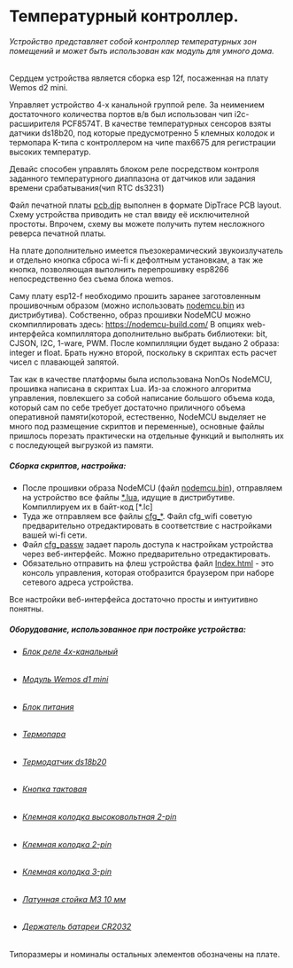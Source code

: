 # Температурный контроллер.

###### Устройство представляет собой контроллер температурных зон помещений и может быть использован как модуль для умного дома. 

Сердцем устройства является сборка esp 12f, посаженная на плату Wemos d2 mini.

Управляет устройство 4-х канальной группой реле. 
За неимением достаточного количества портов в/в был использован чип i2c-расширителя PCF8574T.
В качестве температурных сенсоров взяты датчики ds18b20, под которые предусмотренно 5 клемных колодок и термопара K-типа с контроллером на чипе max6675 для регистрации высоких температур.

Девайс способен управлять блоком реле посредством контроля заданного температурного диаппазона от датчиков или задания времени срабатывания(чип RTC ds3231)

Файл печатной платы [pcb.dip](https://github.com/512Kb/esp8266_cp/blob/master/Schematic/pcb.dip) выполнен в формате DipTrace PCB layout. Схему устройства приводить не стал ввиду её исключителной простоты. Впрочем, схему вы можете получить путем несложного
реверса печатной платы. 

На плате дополнительно имеется пъезокерамический звукоизлучатель и отдельно кнопка сброса wi-fi к дефолтным установкам, а так же кнопка, позволяющая выполнить перепрошивку esp8266 непосредственно без съема блока wemos.

Саму плату esp12-f необходимо прошить заранее заготовленным прошивочным образом (можно использовать [nodemcu.bin](https://github.com/512Kb/esp8266_cp/blob/master/Bin/nodemcu.bin) из дистрибутива). Собственно, образ прошивки NodeMCU можно скомпиллировать здесь: https://nodemcu-build.com/ 
В опциях web-интерфейса компиллятора дополнительно выбрать библиотеки: bit, CJSON, I2C, 1-ware, PWM. 
После компилляции будет выдано 2 образа: integer и float. Брать нужно второй, поскольку
в скриптах есть расчет чисел с плавающей запятой. 

Так как в качестве платформы была использована NonOs NodeMCU, прошивка написана в
скриптах Lua. Из-за сложного алгоритма управления, повлекшего за собой написание
большого объема кода, который сам по себе требует достаточно приличного объема оперативной памяти(которой, естественно, NodeMCU выделяет не много под размещение скриптов и переменные), основные файлы пришлось порезать практически на отдельные функций и выполнять их с последующей выгрузкой из памяти. 
##### Сборка скриптов, настройка:
* После прошивки образа NodeMCU (файл [nodemcu.bin](https://github.com/512Kb/esp8266_cp/blob/master/Bin/nodemcu.bin)), отправляем на устройство все файлы [*.lua](https://github.com/512Kb/esp8266_cp), идущие в дистрибутиве. Компиллируем их в байт-код [*.lc]
*  Туда же отправляем все файлы [cfg_*](https://github.com/512Kb/esp8266_cp/tree/master/Configs). Файл cfg_wifi советую предварительно отредактировать в соответствие с настройками вашей wi-fi сети. 
* Файл [cfg_passw](https://github.com/512Kb/esp8266_cp/blob/master/Configs/cfg_passw) задает пароль доступа к настройкам устройства через веб-интерфейс. Можно предварительно отредактировать.
* Обязательно отправить на флеш устройства файл [Index.html](https://github.com/512Kb/esp8266_cp/blob/master/FrontEnd/Index.html) - это консоль управления, которая отобразится браузером при наборе сетевого адреса устройства.

Все настройки веб-интерфейса достаточно просты и интуитивно понятны.

##### Оборудование, использованное при постройке устройства:

* ######  [Блок реле 4х-канальный](https://www.aliexpress.com/wholesale?ltype=wholesale&d=y&origin=y&isViewCP=y&catId=0&initiative_id=AS_20170123032502&SearchText=4+channel+relay+module&blanktest=0&tc=af)
* ###### [Модуль Wemos d1 mini](https://ru.aliexpress.com/wholesale?ltype=wholesale&d=y&origin=y&isViewCP=y&catId=0&initiative_id=SB_20170213030526&SearchText=wemos+d1+mini&blanktest=0&tc=af)

* ######  [Блок питания](https://ru.aliexpress.com/wholesale?ltype=wholesale&d=y&origin=y&isViewCP=y&catId=0&initiative_id=SB_20170213030918&SearchText=tsp-05&blanktest=0&tc=af)

* ######  [Термопара](https://ru.aliexpress.com/wholesale?ltype=wholesale&d=y&origin=y&isViewCP=y&catId=0&initiative_id=SB_20170213031103&SearchText=k-type+max6675&blanktest=0&tc=af)

* ######  [Термодатчик ds18b20](https://ru.aliexpress.com/wholesale?ltype=wholesale&d=y&origin=y&isViewCP=y&catId=0&initiative_id=AS_20170213031136&SearchText=ds18b20&blanktest=0&tc=af)

* ######  [Кнопка тактовая](https://ru.aliexpress.com/wholesale?ltype=wholesale&d=y&origin=y&isViewCP=y&catId=0&initiative_id=SB_20170213032846&SearchText=G66+button&blanktest=0&tc=af)

* ######  [Клемная колодка высоковольтная 2-pin](https://ru.aliexpress.com/wholesale?ltype=wholesale&d=y&origin=y&isViewCP=y&catId=0&initiative_id=SB_20170213033120&SearchText=2+Pin+5.08+%D0%BC%D0%BC&blanktest=0&tc=af)

* ######  [Клемная колодка 2-pin](https://ru.aliexpress.com/wholesale?ltype=wholesale&d=y&origin=y&isViewCP=y&catId=0&initiative_id=SB_20170213033806&SearchText=2+Pin+2.54+%D0%BC%D0%BC+0.1&blanktest=0&tc=af)

* ######  [Клемная колодка 3-pin](https://ru.aliexpress.com/wholesale?ltype=wholesale&d=y&origin=y&isViewCP=y&catId=0&initiative_id=SB_20170213033855&SearchText=3+Pin+2.54+%D0%BC%D0%BC+0.1&blanktest=0&tc=af)

* ######  [Латунная стойка M3 10 мм](https://ru.aliexpress.com/wholesale?ltype=wholesale&d=y&origin=y&isViewCP=y&catId=0&initiative_id=SB_20170213033515&SearchText=copper+pillars+M3+10+%D0%9C%D0%9C&blanktest=0&tc=af)

* ######  [Держатель батареи CR2032](https://ru.aliexpress.com/wholesale?ltype=wholesale&d=y&origin=y&isViewCP=y&catId=0&initiative_id=SB_20170213061226&SearchText=2032+holder&blanktest=0&tc=af)


Типоразмеры и номиналы остальных элементов обозначены на плате.